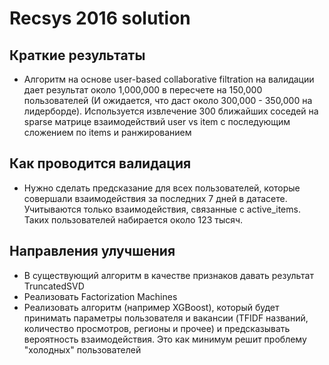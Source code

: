 # Recsys 2016 solution

## Краткие результаты

  * Алгоритм на основе user-based collaborative filtration  на валидации дает результат около 1,000,000 в пересчете на 150,000 пользователей (И ожидается, что даст около 300,000 - 350,000 на лидерборде). Используется извлечение 300 ближайших соседей на sparse матрице взаимодействий user vs item с последующим сложением по items и ранжированием

## Как проводится валидация

  * Нужно сделать предсказание для всех пользователей, которые совершали взаимодействия за последних 7 дней в датасете. Учитываются только взаимодействия, связанные с active_items. Таких пользователей набирается около 123 тысяч.

## Направления улучшения

* В существующий алгоритм в качестве признаков давать результат TruncatedSVD
* Реализовать Factorization Machines
* Реализовать алгоритм (например XGBoost), который будет принимать параметры пользователя и вакансии (TFIDF названий, количество просмотров, регионы и прочее) и предсказывать вероятность взаимодействия. Это как минимум решит проблему "холодных" пользователей
